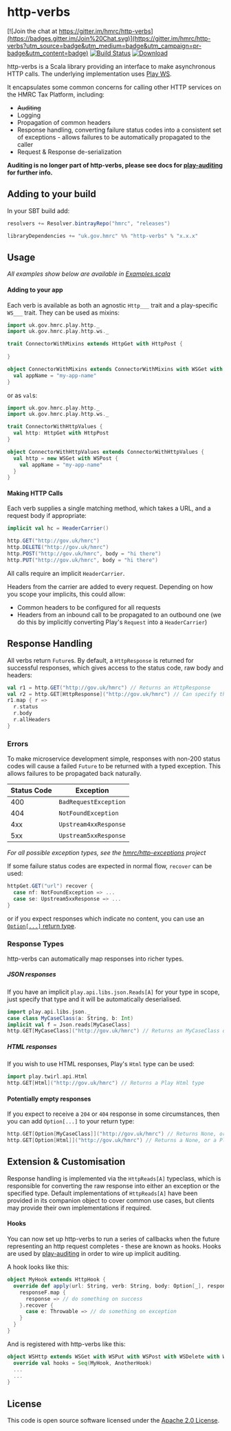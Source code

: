 http-verbs
==========

[![Join the chat at https://gitter.im/hmrc/http-verbs](https://badges.gitter.im/Join%20Chat.svg)](https://gitter.im/hmrc/http-verbs?utm_source=badge&utm_medium=badge&utm_campaign=pr-badge&utm_content=badge)  [![Build Status](https://travis-ci.org/hmrc/http-verbs.svg)](https://travis-ci.org/hmrc/http-verbs) [ ![Download](https://api.bintray.com/packages/hmrc/releases/http-verbs/images/download.svg) ](https://bintray.com/hmrc/releases/http-verbs/_latestVersion)

http-verbs is a Scala library providing an interface to make asynchronous HTTP calls.  The underlying implementation uses [Play WS](https://www.playframework.com/documentation/latest/ScalaWS).

It encapsulates some common concerns for calling other HTTP services on the HMRC Tax Platform, including:

* ~~Auditing~~
* Logging
* Propagation of common headers
* Response handling, converting failure status codes into a consistent set of exceptions - allows failures to be automatically propagated to the caller
* Request & Response de-serialization

**Auditing is no longer part of http-verbs, please see docs for [play-auditing](http://github.com/hmrc/play-auditing) for further info.**

## Adding to your build

In your SBT build add:

```scala
resolvers += Resolver.bintrayRepo("hmrc", "releases")

libraryDependencies += "uk.gov.hmrc" %% "http-verbs" % "x.x.x"
```

## Usage

_All examples show below are available in [Examples.scala](src/test/scala/uk/gov/hmrc/play/Examples.scala)_

#### Adding to your app

Each verb is available as both an agnostic `Http___` trait and a play-specific `WS___` trait. They can be used as mixins:

```scala
import uk.gov.hmrc.play.http._
import uk.gov.hmrc.play.http.ws._

trait ConnectorWithMixins extends HttpGet with HttpPost {
  
}

object ConnectorWithMixins extends ConnectorWithMixins with WSGet with WSPost {
  val appName = "my-app-name"
}
```

or as `val`s:

```scala
import uk.gov.hmrc.play.http._
import uk.gov.hmrc.play.http.ws._

trait ConnectorWithHttpValues {
  val http: HttpGet with HttpPost
}

object ConnectorWithHttpValues extends ConnectorWithHttpValues {
  val http = new WSGet with WSPost {
    val appName = "my-app-name"
  }
}
```

#### Making HTTP Calls

Each verb supplies a single matching method, which takes a URL, and a request body if appropriate:

```scala
implicit val hc = HeaderCarrier()

http.GET("http://gov.uk/hmrc")
http.DELETE("http://gov.uk/hmrc")
http.POST("http://gov.uk/hmrc", body = "hi there")
http.PUT("http://gov.uk/hmrc", body = "hi there")
```

All calls require an implicit `HeaderCarrier`. 

Headers from the carrier are added to every request. Depending on how you scope your implicits, this could allow:

* Common headers to be configured for all requests
* Headers from an inbound call to be propagated to an outbound one (we do this by implicitly converting Play's `Request` into a `HeaderCarrier`)

## Response Handling

All verbs return `Future`s. By default, a `HttpResponse` is returned for successful responses, which gives access to the status code, raw body and headers:

```scala
val r1 = http.GET("http://gov.uk/hmrc") // Returns an HttpResponse
val r2 = http.GET[HttpResponse]("http://gov.uk/hmrc") // Can specify this explicitly
r1.map { r =>
  r.status
  r.body
  r.allHeaders
}
```

### Errors

To make microservice development simple, responses with non-200 status codes will cause a failed `Future` to be returned with a typed exception. This allows failures to be propagated back naturally. 

Status Code   | Exception
------------- | -------------
400           | `BadRequestException`
404           | `NotFoundException`
4xx           | `Upstream4xxResponse`
5xx           | `Upstream5xxResponse`

_For all possible exception types, see the [hmrc/http-exceptions](https://github.com/hmrc/http-exceptions) project_

If some failure status codes are expected in normal flow, `recover` can be used: 

```scala
httpGet.GET("url") recover {
  case nf: NotFoundException => ...
  case se: Upstream5xxResponse => ...
}
```

or if you expect responses which indicate no content, you can use an [`Option[...]` return type](#potentially-empty-responses).

### Response Types

http-verbs can automatically map responses into richer types.

##### JSON responses
If you have an implicit `play.api.libs.json.Reads[A]` for your type in scope, just specify that type and it will be automatically deserialised.

```scala
import play.api.libs.json._
case class MyCaseClass(a: String, b: Int)
implicit val f = Json.reads[MyCaseClass]
http.GET[MyCaseClass]("http://gov.uk/hmrc") // Returns an MyCaseClass de-serialised from JSON
```

##### HTML responses
If you wish to use HTML responses, Play's `Html` type can be used:

```scala                                      
import play.twirl.api.Html
http.GET[Html]("http://gov.uk/hmrc") // Returns a Play Html type
```

#### Potentially empty responses
If you expect to receive a `204` or `404` response in some circumstances, then you can add `Option[...]` to your return type:

```scala
http.GET[Option[MyCaseClass]]("http://gov.uk/hmrc") // Returns None, or Some[MyCaseClass] de-serialised from JSON
http.GET[Option[Html]]("http://gov.uk/hmrc") // Returns a None, or a Play Html type
```

<!--- TODO: How to influence which implicit is used - mixin vs import vs directly by type --->

<!--- TODO: Talk about special methods POSTString, POSTForm etc. --->

## Extension & Customisation
Response handling is implemented via the `HttpReads[A]` typeclass, which is responsible for converting the raw response into either an exception or the specified type. Default implementations of `HttpReads[A]` have been provided in its companion object to cover common use cases, but clients may provide their own implementations if required. 

#### Hooks

You can now set up http-verbs to run a series of callbacks when the future representing an http request completes - these are known as hooks. Hooks are used by [play-auditing](http://github.com/hmrc/play-auditing) in order to wire up implicit auditing.

A hook looks like this:

```scala
object MyHook extends HttpHook {
  override def apply(url: String, verb: String, body: Option[_], responseF: Future[HttpResponse])(implicit hc: HeaderCarrier): Unit = {
    responseF.map {
      response => // do something on success
    }.recover {
      case e: Throwable => // do something on exception
    }
  }
}
```

And is registered with http-verbs like this:

```scala
object WSHttp extends WSGet with WSPut with WSPost with WSDelete with WSPatch {
  override val hooks = Seq(MyHook, AnotherHook)
  ...
  ...
}
```

## License ##
 
This code is open source software licensed under the [Apache 2.0 License]("http://www.apache.org/licenses/LICENSE-2.0.html").
